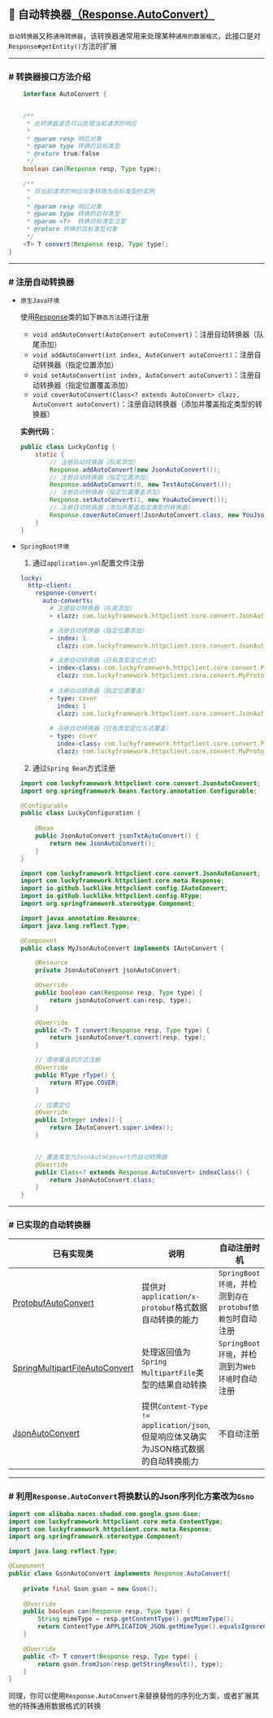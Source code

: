 ## 🐰 自动转换器[（Response.AutoConvert）](../../../src/main/java/com/luckyframework/httpclient/core/meta/Response.java)

`自动转换器`又称`通用转换器`，该转换器通常用来处理某种`通用的数据格式`，此接口是对`Response#getEntity()`方法的扩展

---

### # 转换器接口方法介绍

```java
    interface AutoConvert {


    /**
     * 此转换器是否可以处理当前请求的响应
     *
     * @param resp 响应对象
     * @param type 转换的目标类型
     * @return true/false
     */
    boolean can(Response resp, Type type);

    /**
     * 将当前请求的响应对象转换为目标类型的实例
     *
     * @param resp 响应对象
     * @param type 转换的目标类型
     * @param <T>  转换目标类型泛型
     * @return 转换的目标类型对象
     */
    <T> T convert(Response resp, Type type);
}
```

---

### # 注册自动转换器

- `原生Java环境`

    使用[Response](../../../src/main/java/com/luckyframework/httpclient/core/meta/Response.java)类的如下`静态方法`进行注册
    
    - `void addAutoConvert(AutoConvert autoConvert)`：注册自动转换器（队尾添加）
    - `void addAutoConvert(int index, AutoConvert autoConvert)`：注册自动转换器（指定位置添加）
    - `void setAutoConvert(int index, AutoConvert autoConvert)`：注册自动转换器（指定位置覆盖添加）
    - `void coverAutoConvert(Class<? extends AutoConvert> clazz, AutoConvert autoConvert)`：注册自动转换器（添加并覆盖指定类型的转换器）  

    **实例代码**：
    ```java
    public class LuckyConfig {
        static {
            // 注册自动转换器（队尾添加）
            Response.addAutoConvert(new JsonAutoConvert());
            // 注册自动转换器（指定位置添加）
            Response.addAutoConvert(0, new TestAutoConvert());
            // 注册自动转换器（指定位置覆盖添加）
            Response.setAutoConvert(1, new YouAutoConvert());
            // 注册自动转换器（添加并覆盖指定类型的转换器）
            Response.coverAutoConvert(JsonAutoConvert.class, new YouJsonAutoConvert());
        } 
    } 
    ```


- `SpringBoot环境`
    1. 通过`application.yml`配置文件注册
    ```yaml
    lucky:
      http-client:
        response-convert:
          auto-converts:
            # 注册自动转换器（队尾添加）
            - clazz: com.luckyframework.httpclient.core.convert.JsonAutoConvert
    
            # 注册自动转换器（指定位置添加）
            - index: 1
              clazz: com.luckyframework.httpclient.core.convert.JsonAutoConvert
    
            # 注册自动转换器（已有类型定位方式）
            - index-class: com.luckyframework.httpclient.core.convert.ProtobufAutoConvert
              clazz: com.luckyframework.httpclient.core.convert.MyProtobufAutoConvert
              
            # 注册自动转换器（指定位置覆盖）  
            - type: cover
              index: 1
              clazz: com.luckyframework.httpclient.core.convert.JsonAutoConvert
            
            # 注册自动转换器（已有类型定位方式覆盖）
            - type: cover  
              index-class: com.luckyframework.httpclient.core.convert.ProtobufAutoConvert
              clazz: com.luckyframework.httpclient.core.convert.MyProtobufAutoConvert
    ```
    2. 通过`Spring Bean`方式注册

    ```java
    import com.luckyframework.httpclient.core.convert.JsonAutoConvert;
    import org.springframework.beans.factory.annotation.Configurable;
  
    @Configurable
    public class LuckyConfiguration {
        
        @Bean
        public JsonAutoConvert jsonTxtAutoConvert() {
            return new JsonAutoConvert();
        }
    }
    ```
  
    ```java
    import com.luckyframework.httpclient.core.convert.JsonAutoConvert;
    import com.luckyframework.httpclient.core.meta.Response;
    import io.github.lucklike.httpclient.config.IAutoConvert;
    import io.github.lucklike.httpclient.config.RType;
    import org.springframework.stereotype.Component;
    
    import javax.annotation.Resource;
    import java.lang.reflect.Type;
  
    @Component
    public class MyJsonAutoConvert implements IAutoConvert {
    
        @Resource
        private JsonAutoConvert jsonAutoConvert;
    
        @Override
        public boolean can(Response resp, Type type) {
            return jsonAutoConvert.can(resp, type);
        }
    
        @Override
        public <T> T convert(Response resp, Type type) {
            return jsonAutoConvert.convert(resp, type);
        }
    
        // 使用覆盖的方式注册
        @Override
        public RType rType() {
            return RType.COVER;
        }
  
        // 位置定位
        @Override
        public Integer index() {
            return IAutoConvert.super.index();
        }

    
        // 覆盖类型为JsonAutoConvert的自动转换器
        @Override
        public Class<? extends Response.AutoConvert> indexClass() {
            return JsonAutoConvert.class;
        }
    }
    ```
    

---

### # 已实现的自动转换器

| 已有实现类                                                                                                                                   | 说明                                                            | 自动注册时机                                  |
|-----------------------------------------------------------------------------------------------------------------------------------------|---------------------------------------------------------------|-----------------------------------------|
| [ProtobufAutoConvert](../../../src/main/java/com/luckyframework/httpclient/core/convert/ProtobufAutoConvert.java)                       | 提供对`application/x-protobuf`格式数据自动转换的能力                        | `SpringBoot环境`，并检测到`存在protobuf依赖包`时自动注册 |
| [SpringMultipartFileAutoConvert](../../../src/main/java/com/luckyframework/httpclient/core/convert/SpringMultipartFileAutoConvert.java) | 处理返回值为`Spring MultipartFile`类型的结果自动转换                         | `SpringBoot环境`，并检测到为`Web环境`时自动注册        |
| [JsonAutoConvert](../../../src/main/java/com/luckyframework/httpclient/core/convert/JsonAutoConvert.java)                               | 提供`Content-Type != application/json`,但是响应体又确实为JSON格式数据的自动转换能力 | 不自动注册                                   |

---
### # 利用`Response.AutoConvert`将换默认的Json序列化方案改为`Gsno`

```java
import com.alibaba.nacos.shaded.com.google.gson.Gson;
import com.luckyframework.httpclient.core.meta.ContentType;
import com.luckyframework.httpclient.core.meta.Response;
import org.springframework.stereotype.Component;

import java.lang.reflect.Type;

@Component
public class GsonAutoConvert implements Response.AutoConvert{
    
    private final Gson gson = new Gson();
    
    @Override
    public boolean can(Response resp, Type type) {
        String mimeType = resp.getContentType().getMimeType();
        return ContentType.APPLICATION_JSON.getMimeType().equalsIgnoreCase(mimeType);
    }

    @Override
    public <T> T convert(Response resp, Type type) {
        return gson.fromJson(resp.getStringResult(), type);
    }
}
```
同理，你可以使用`Response.AutoConvert`来替换替他的序列化方案，或者扩展其他的特殊通用数据格式的转换

